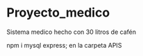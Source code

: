 # Proyecto_medico
Sistema medico hecho con 30 litros de cafén

npm i mysql express; en la carpeta APIS
